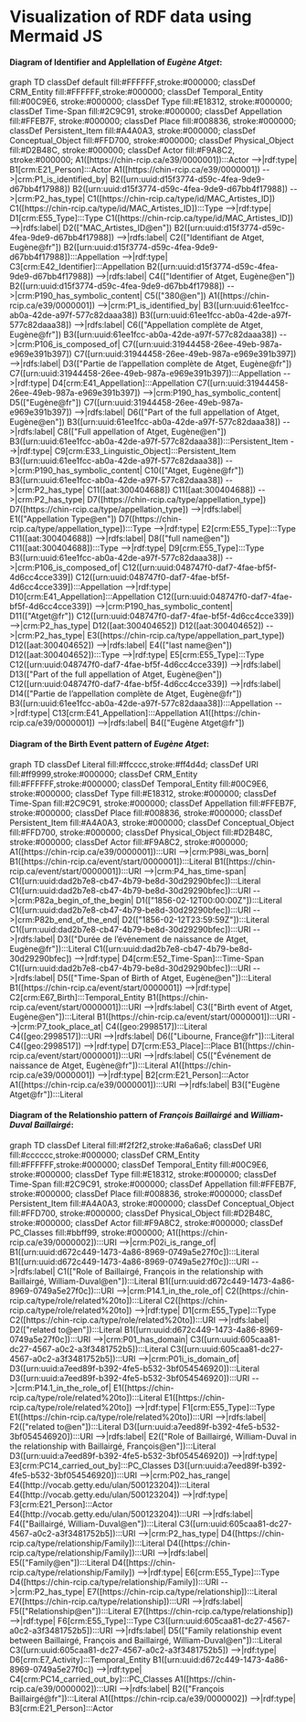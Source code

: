 # Visualization of RDF data using Mermaid JS

#### Diagram of <b>Identifier</b> and <b>Applellation</b> of <b><i>Eugène Atget</i></b>:

<script src="https://cdn.jsdelivr.net/npm/mermaid@8.5.2/dist/mermaid.min.js"></script>
<script>mermaid.initialize({startOnLoad:true});</script>

<div class="mermaid">
	graph TD
   	classDef default fill:#FFFFFF,stroke:#000000;
		classDef CRM_Entity fill:#FFFFFF,stroke:#000000;
		classDef Temporal_Entity fill:#00C9E6, stroke:#000000;
		classDef Type fill:#E18312, stroke:#000000;
		classDef Time-Span fill:#2C9C91, stroke:#000000;
		classDef Appellation fill:#FFEB7F, stroke:#000000;
		classDef Place fill:#008836, stroke:#000000;
		classDef Persistent_Item fill:#A4A0A3, stroke:#000000;
		classDef Conceptual_Object fill:#FFD700, stroke:#000000;
		classDef Physical_Object fill:#D2B48C, stroke:#000000;
		classDef Actor fill:#F9A8C2, stroke:#000000;
   	A1([https://chin-rcip.ca/e39/0000001]):::Actor -->|rdf:type| B1[crm:E21_Person]:::Actor
	A1([https://chin-rcip.ca/e39/0000001]) -->|crm:P1_is_identified_by| B2([urn:uuid:d15f3774-d59c-4fea-9de9-d67bb4f17988])
	B2([urn:uuid:d15f3774-d59c-4fea-9de9-d67bb4f17988]) -->|crm:P2_has_type| C1([https://chin-rcip.ca/type/id/MAC_Artistes_ID])
	C1([https://chin-rcip.ca/type/id/MAC_Artistes_ID]):::Type -->|rdf:type| D1[crm:E55_Type]:::Type
	C1([https://chin-rcip.ca/type/id/MAC_Artistes_ID]) -->|rdfs:label| D2(["MAC_Artistes_ID@en"])
	B2([urn:uuid:d15f3774-d59c-4fea-9de9-d67bb4f17988]) -->|rdfs:label| C2(["Identifiant de Atget, Eugène@fr"])
	B2([urn:uuid:d15f3774-d59c-4fea-9de9-d67bb4f17988]):::Appellation -->|rdf:type| C3[crm:E42_Identifier]:::Appellation
	B2([urn:uuid:d15f3774-d59c-4fea-9de9-d67bb4f17988]) -->|rdfs:label| C4(["Identifier of Atget, Eugène@en"])
	B2([urn:uuid:d15f3774-d59c-4fea-9de9-d67bb4f17988]) -->|crm:P190_has_symbolic_content| C5(["380@en"])
	A1([https://chin-rcip.ca/e39/0000001]) -->|crm:P1_is_identified_by| B3([urn:uuid:61ee1fcc-ab0a-42de-a97f-577c82daaa38])
	B3([urn:uuid:61ee1fcc-ab0a-42de-a97f-577c82daaa38]) -->|rdfs:label| C6(["Appellation complète de Atget, Eugène@fr"])
	B3([urn:uuid:61ee1fcc-ab0a-42de-a97f-577c82daaa38]) -->|crm:P106_is_composed_of| C7([urn:uuid:31944458-26ee-49eb-987a-e969e391b397])
	C7([urn:uuid:31944458-26ee-49eb-987a-e969e391b397]) -->|rdfs:label| D3(["Partie de l’appellation complète de Atget, Eugène@fr"])
	C7([urn:uuid:31944458-26ee-49eb-987a-e969e391b397]):::Appellation -->|rdf:type| D4[crm:E41_Appellation]:::Appellation
	C7([urn:uuid:31944458-26ee-49eb-987a-e969e391b397]) -->|crm:P190_has_symbolic_content| D5(["Eugène@fr"])
	C7([urn:uuid:31944458-26ee-49eb-987a-e969e391b397]) -->|rdfs:label| D6(["Part of the full appellation of Atget, Eugène@en"])
	B3([urn:uuid:61ee1fcc-ab0a-42de-a97f-577c82daaa38]) -->|rdfs:label| C8(["Full appellation of Atget, Eugène@en"])
	B3([urn:uuid:61ee1fcc-ab0a-42de-a97f-577c82daaa38]):::Persistent_Item -->|rdf:type| C9[crm:E33_Linguistic_Object]:::Persistent_Item
	B3([urn:uuid:61ee1fcc-ab0a-42de-a97f-577c82daaa38]) -->|crm:P190_has_symbolic_content| C10(["Atget, Eugène@fr"])
	B3([urn:uuid:61ee1fcc-ab0a-42de-a97f-577c82daaa38]) -->|crm:P2_has_type| C11([aat:300404688])
	C11([aat:300404688]) -->|crm:P2_has_type| D7([https://chin-rcip.ca/type/appellation_type])
	D7([https://chin-rcip.ca/type/appellation_type]) -->|rdfs:label| E1(["Appellation Type@en"])
	D7([https://chin-rcip.ca/type/appellation_type]):::Type -->|rdf:type| E2[crm:E55_Type]:::Type
	C11([aat:300404688]) -->|rdfs:label| D8(["full name@en"])
	C11([aat:300404688]):::Type -->|rdf:type| D9[crm:E55_Type]:::Type
	B3([urn:uuid:61ee1fcc-ab0a-42de-a97f-577c82daaa38]) -->|crm:P106_is_composed_of| C12([urn:uuid:048747f0-daf7-4fae-bf5f-4d6cc4cce339])
	C12([urn:uuid:048747f0-daf7-4fae-bf5f-4d6cc4cce339]):::Appellation -->|rdf:type| D10[crm:E41_Appellation]:::Appellation
	C12([urn:uuid:048747f0-daf7-4fae-bf5f-4d6cc4cce339]) -->|crm:P190_has_symbolic_content| D11(["Atget@fr"])
	C12([urn:uuid:048747f0-daf7-4fae-bf5f-4d6cc4cce339]) -->|crm:P2_has_type| D12([aat:300404652])
	D12([aat:300404652]) -->|crm:P2_has_type| E3([https://chin-rcip.ca/type/appellation_part_type])
	D12([aat:300404652]) -->|rdfs:label| E4(["last name@en"])
	D12([aat:300404652]):::Type -->|rdf:type| E5[crm:E55_Type]:::Type
	C12([urn:uuid:048747f0-daf7-4fae-bf5f-4d6cc4cce339]) -->|rdfs:label| D13(["Part of the full appellation of Atget, Eugène@en"])
	C12([urn:uuid:048747f0-daf7-4fae-bf5f-4d6cc4cce339]) -->|rdfs:label| D14(["Partie de l’appellation complète de Atget, Eugène@fr"])
	B3([urn:uuid:61ee1fcc-ab0a-42de-a97f-577c82daaa38]):::Appellation -->|rdf:type| C13[crm:E41_Appellation]:::Appellation
	A1([https://chin-rcip.ca/e39/0000001]) -->|rdfs:label| B4(["Eugène Atget@fr"])

</div>

####  Diagram of the <b>Birth Event</b> pattern of <b><i>Eugène Atget</i></b>:

<div class="mermaid">
	graph TD
classDef Literal fill:#ffcccc,stroke:#ff4d4d;
classDef URI fill:#ff9999,stroke:#000000;
classDef CRM_Entity fill:#FFFFFF,stroke:#000000;
classDef Temporal_Entity fill:#00C9E6, stroke:#000000;
classDef Type fill:#E18312, stroke:#000000;
classDef Time-Span fill:#2C9C91, stroke:#000000;
classDef Appellation fill:#FFEB7F, stroke:#000000;
classDef Place fill:#008836, stroke:#000000;
classDef Persistent_Item fill:#A4A0A3, stroke:#000000;
classDef Conceptual_Object fill:#FFD700, stroke:#000000;
classDef Physical_Object fill:#D2B48C, stroke:#000000;
classDef Actor fill:#F9A8C2, stroke:#000000;
A1([https://chin-rcip.ca/e39/0000001]):::URI -->|crm:P98i_was_born| B1([https://chin-rcip.ca/event/start/0000001]):::Literal
B1([https://chin-rcip.ca/event/start/0000001]):::URI -->|crm:P4_has_time-span| C1([urn:uuid:dad2b7e8-cb47-4b79-be8d-30d29290bfec]):::Literal
C1([urn:uuid:dad2b7e8-cb47-4b79-be8d-30d29290bfec]):::URI -->|crm:P82a_begin_of_the_begin| D1(["1856-02-12T00:00:00Z"]):::Literal
C1([urn:uuid:dad2b7e8-cb47-4b79-be8d-30d29290bfec]):::URI -->|crm:P82b_end_of_the_end| D2(["1856-02-12T23:59:59Z"]):::Literal
C1([urn:uuid:dad2b7e8-cb47-4b79-be8d-30d29290bfec]):::URI -->|rdfs:label| D3(["Durée de l’événement de naissance de Atget, Eugène@fr"]):::Literal
C1([urn:uuid:dad2b7e8-cb47-4b79-be8d-30d29290bfec]) -->|rdf:type| D4[crm:E52_Time-Span]:::Time-Span
C1([urn:uuid:dad2b7e8-cb47-4b79-be8d-30d29290bfec]):::URI -->|rdfs:label| D5(["Time-Span of Birth of Atget, Eugène@en"]):::Literal
B1([https://chin-rcip.ca/event/start/0000001]) -->|rdf:type| C2[crm:E67_Birth]:::Temporal_Entity
B1([https://chin-rcip.ca/event/start/0000001]):::URI -->|rdfs:label| C3(["Birth event of Atget, Eugène@en"]):::Literal
B1([https://chin-rcip.ca/event/start/0000001]):::URI -->|crm:P7_took_place_at| C4([geo:2998517]):::Literal
C4([geo:2998517]):::URI -->|rdfs:label| D6(["Libourne, France@fr"]):::Literal
C4([geo:2998517]) -->|rdf:type| D7[crm:E53_Place]:::Place
B1([https://chin-rcip.ca/event/start/0000001]):::URI -->|rdfs:label| C5(["Événement de naissance de Atget, Eugène@fr"]):::Literal
A1([https://chin-rcip.ca/e39/0000001]) -->|rdf:type| B2[crm:E21_Person]:::Actor
A1([https://chin-rcip.ca/e39/0000001]):::URI -->|rdfs:label| B3(["Eugène Atget@fr"]):::Literal

</div>

####  Diagram of the <b>Relationshio</b> pattern of <b><i>François Baillairgé</i></b> and <b><i>William-Duval Baillairgé</i></b>:
<div class="mermaid">
	graph TD
classDef Literal fill:#f2f2f2,stroke:#a6a6a6;
classDef URI fill:#cccccc,stroke:#000000;
classDef CRM_Entity fill:#FFFFFF,stroke:#000000;
classDef Temporal_Entity fill:#00C9E6, stroke:#000000;
classDef Type fill:#E18312, stroke:#000000;
classDef Time-Span fill:#2C9C91, stroke:#000000;
classDef Appellation fill:#FFEB7F, stroke:#000000;
classDef Place fill:#008836, stroke:#000000;
classDef Persistent_Item fill:#A4A0A3, stroke:#000000;
classDef Conceptual_Object fill:#FFD700, stroke:#000000;
classDef Physical_Object fill:#D2B48C, stroke:#000000;
classDef Actor fill:#F9A8C2, stroke:#000000;
classDef PC_Classes fill:#bbff99, stroke:#000000;
A1([https://chin-rcip.ca/e39/0000002]):::URI -->|crm:P02i_is_range_of| B1([urn:uuid:d672c449-1473-4a86-8969-0749a5e27f0c]):::Literal
B1([urn:uuid:d672c449-1473-4a86-8969-0749a5e27f0c]):::URI -->|rdfs:label| C1(["Role of Baillairgé, François in the relationship with Baillairgé, William-Duval@en"]):::Literal
B1([urn:uuid:d672c449-1473-4a86-8969-0749a5e27f0c]):::URI -->|crm:P14.1_in_the_role_of| C2([https://chin-rcip.ca/type/role/related%20to]):::Literal
C2([https://chin-rcip.ca/type/role/related%20to]) -->|rdf:type| D1[crm:E55_Type]:::Type
C2([https://chin-rcip.ca/type/role/related%20to]):::URI -->|rdfs:label| D2(["related to@en"]):::Literal
B1([urn:uuid:d672c449-1473-4a86-8969-0749a5e27f0c]):::URI -->|crm:P01_has_domain| C3([urn:uuid:605caa81-dc27-4567-a0c2-a3f3481752b5]):::Literal
C3([urn:uuid:605caa81-dc27-4567-a0c2-a3f3481752b5]):::URI -->|crm:P01i_is_domain_of| D3([urn:uuid:a7eed89f-b392-4fe5-b532-3bf054546920]):::Literal
D3([urn:uuid:a7eed89f-b392-4fe5-b532-3bf054546920]):::URI -->|crm:P14.1_in_the_role_of| E1([https://chin-rcip.ca/type/role/related%20to]):::Literal
E1([https://chin-rcip.ca/type/role/related%20to]) -->|rdf:type| F1[crm:E55_Type]:::Type
E1([https://chin-rcip.ca/type/role/related%20to]):::URI -->|rdfs:label| F2(["related to@en"]):::Literal
D3([urn:uuid:a7eed89f-b392-4fe5-b532-3bf054546920]):::URI -->|rdfs:label| E2(["Role of Baillairgé, William-Duval in the relationship with Baillairgé, François@en"]):::Literal
D3([urn:uuid:a7eed89f-b392-4fe5-b532-3bf054546920]) -->|rdf:type| E3[crm:PC14_carried_out_by]:::PC_Classes
D3([urn:uuid:a7eed89f-b392-4fe5-b532-3bf054546920]):::URI -->|crm:P02_has_range| E4([http://vocab.getty.edu/ulan/500123204]):::Literal
E4([http://vocab.getty.edu/ulan/500123204]) -->|rdf:type| F3[crm:E21_Person]:::Actor
E4([http://vocab.getty.edu/ulan/500123204]):::URI -->|rdfs:label| F4(["Baillairgé, William-Duval@en"]):::Literal
C3([urn:uuid:605caa81-dc27-4567-a0c2-a3f3481752b5]):::URI -->|crm:P2_has_type| D4([https://chin-rcip.ca/type/relationship/Family]):::Literal
D4([https://chin-rcip.ca/type/relationship/Family]):::URI -->|rdfs:label| E5(["Family@en"]):::Literal
D4([https://chin-rcip.ca/type/relationship/Family]) -->|rdf:type| E6[crm:E55_Type]:::Type
D4([https://chin-rcip.ca/type/relationship/Family]):::URI -->|crm:P2_has_type| E7([https://chin-rcip.ca/type/relationship]):::Literal
E7([https://chin-rcip.ca/type/relationship]):::URI -->|rdfs:label| F5(["Relationship@en"]):::Literal
E7([https://chin-rcip.ca/type/relationship]) -->|rdf:type| F6[crm:E55_Type]:::Type
C3([urn:uuid:605caa81-dc27-4567-a0c2-a3f3481752b5]):::URI -->|rdfs:label| D5(["Family relationship event between Baillairgé, François and Baillairgé, William-Duval@en"]):::Literal
C3([urn:uuid:605caa81-dc27-4567-a0c2-a3f3481752b5]) -->|rdf:type| D6[crm:E7_Activity]:::Temporal_Entity
B1([urn:uuid:d672c449-1473-4a86-8969-0749a5e27f0c]) -->|rdf:type| C4[crm:PC14_carried_out_by]:::PC_Classes
A1([https://chin-rcip.ca/e39/0000002]):::URI -->|rdfs:label| B2(["François Baillairgé@fr"]):::Literal
A1([https://chin-rcip.ca/e39/0000002]) -->|rdf:type| B3[crm:E21_Person]:::Actor
</div>